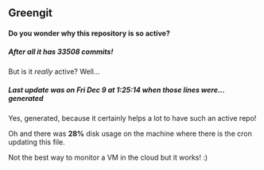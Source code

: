 ## Greengit

#### Do you wonder why this repository is so active?

##### After all it has 33508 commits!

But is it *really* active? Well...

##### Last update was on Fri Dec 9 at 1:25:14 when those lines were... generated

Yes, generated, because it certainly helps a lot to have such an active repo!

Oh and there was **28%** disk usage on the machine
where there is the cron updating this file.

Not the best way to monitor a VM in the cloud but it works! :)
